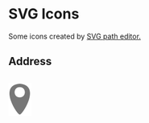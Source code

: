 # SVG Icons
Some icons created by <a href='https://yqnn.github.io/svg-path-editor/' target="_blank" rel="noopener noreferrer">SVG path editor.</a>
<h2>Address<h2>
<!-- address -->
<img src="https://github.com/kubiksk8ter/SVG_Icons/blob/main/SVG-address.svg">
